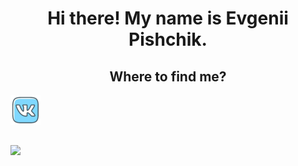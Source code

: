 <h1 align="center">Hi there! My name is Evgenii Pishchik.</h1>
<h2 align="center"> Where to find me?</h2>

<a href="https://vk.com/pe4eniks">
  <img align="center" src="https://github.com/Pe4enIks/Pe4eniks/blob/main/images/vk_icon.png" alt="vk"/>
</a>                                                                                                                

##
<a href="https://github.com/pe4eniks">
  <img align="center" src="https://github-readme-stats.anuraghazra1.vercel.app/api/top-langs/?username=pe4eniks&layout=compact&theme=react" />
</a>

